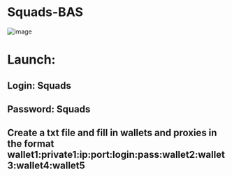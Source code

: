 # Squads-BAS

![image](https://stigga-scripts.notion.site/image/attachment%3A3f99a614-cb13-408d-a787-3ca806d51c6f%3A%D0%A1%D0%BD%D0%B8%D0%BC%D0%BE%D0%BA_%D1%8D%D0%BA%D1%80%D0%B0%D0%BD%D0%B0_2025-04-29_%D0%B2_18.26.28.png?table=block&id=1e4865d9-d988-8086-9364-d15654451f53&spaceId=40731ca0-1705-468a-8896-9105e9b34b57&width=1420&userId=&cache=v2)

# Launch:

## Login: Squads
## Password: Squads

## Create a txt file and fill in wallets and proxies in the format wallet1:private1:ip:port:login:pass:wallet2:wallet3:wallet4:wallet5
